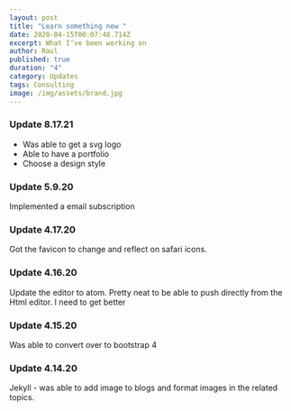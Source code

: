 ```yaml
---
layout: post
title: "Learn something new "
date: 2020-04-15T00:07:48.714Z
excerpt: What I’ve been working on
author: Raul
published: true
duration: "4"
category: Updates
tags: Consulting
image: /img/assets/brand.jpg
---
```

### Update 8.17.21

* Was able to get a svg logo
* Able to have a portfolio
* Choose a design style

### Update 5.9.20

Implemented a email subscription

### Update 4.17.20

Got the favicon to change and reflect on safari icons.

### Update 4.16.20

Update the editor to atom. Pretty neat to be able to push directly from the Html editor. I need to get better

### Update 4.15.20

Was able to convert over to bootstrap 4

### Update 4.14.20

Jekyll - was able to add image to blogs and format images in the related topics.
